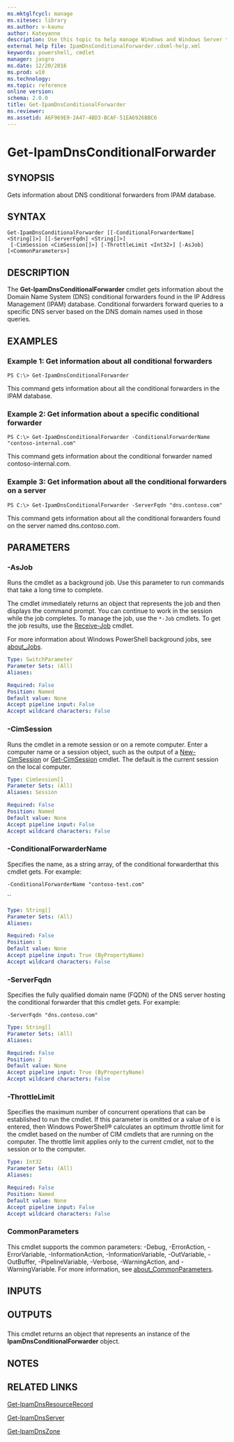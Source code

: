 ```yaml
---
ms.mktglfcycl: manage
ms.sitesec: library
ms.author: v-kaunu
author: Kateyanne
description: Use this topic to help manage Windows and Windows Server technologies with Windows PowerShell.
external help file: IpamDnsConditionalForwarder.cdxml-help.xml
keywords: powershell, cmdlet
manager: jasgro
ms.date: 12/20/2016
ms.prod: w10
ms.technology: 
ms.topic: reference
online version: 
schema: 2.0.0
title: Get-IpamDnsConditionalForwarder
ms.reviewer:
ms.assetid: A6F969E9-2A47-4BD3-BCAF-51EA6926BBC6
---
```


# Get-IpamDnsConditionalForwarder

## SYNOPSIS
Gets information about DNS conditional forwarders from IPAM database.

## SYNTAX

```
Get-IpamDnsConditionalForwarder [[-ConditionalForwarderName] <String[]>] [[-ServerFqdn] <String[]>]
 [-CimSession <CimSession[]>] [-ThrottleLimit <Int32>] [-AsJob] [<CommonParameters>]
```

## DESCRIPTION
The **Get-IpamDnsConditionalForwarder** cmdlet gets information about the Domain Name System (DNS) conditional forwarders found in the IP Address Management (IPAM) database.
Conditional forwarders forward queries to a specific DNS server based on the DNS domain names used in those queries.

## EXAMPLES

### Example 1: Get information about all conditional forwarders
```
PS C:\> Get-IpamDnsConditionalForwarder
```

This command gets information about all the conditional forwarders in the IPAM database.

### Example 2: Get information about a specific conditional forwarder
```
PS C:\> Get-IpamDnsConditionalForwarder -ConditionalForwarderName "contoso-internal.com"
```

This command gets information about the conditional forwarder named contoso-internal.com.

### Example 3: Get information about all the conditional forwarders on a server
```
PS C:\> Get-IpamDnsConditionalForwarder -ServerFqdn "dns.contoso.com"
```

This command gets information about all the conditional forwarders found on the server named dns.contoso.com.

## PARAMETERS

### -AsJob
Runs the cmdlet as a background job. Use this parameter to run commands that take a long time to complete. 

The cmdlet immediately returns an object that represents the job and then displays the command prompt. 
You can continue to work in the session while the job completes. 
To manage the job, use the `*-Job` cmdlets. 
To get the job results, use the [Receive-Job](http://go.microsoft.com/fwlink/?LinkID=113372) cmdlet. 

For more information about Windows PowerShell background jobs, see [about_Jobs](http://go.microsoft.com/fwlink/?LinkID=113251).

```yaml
Type: SwitchParameter
Parameter Sets: (All)
Aliases: 

Required: False
Position: Named
Default value: None
Accept pipeline input: False
Accept wildcard characters: False
```

### -CimSession
Runs the cmdlet in a remote session or on a remote computer.
Enter a computer name or a session object, such as the output of a [New-CimSession](http://go.microsoft.com/fwlink/p/?LinkId=227967) or [Get-CimSession](http://go.microsoft.com/fwlink/p/?LinkId=227966) cmdlet.
The default is the current session on the local computer.

```yaml
Type: CimSession[]
Parameter Sets: (All)
Aliases: Session

Required: False
Position: Named
Default value: None
Accept pipeline input: False
Accept wildcard characters: False
```

### -ConditionalForwarderName
Specifies the name, as a string array, of the conditional forwarderthat this cmdlet gets.
For example:

`-ConditionalForwarderName "contoso-test.com"`

``

```yaml
Type: String[]
Parameter Sets: (All)
Aliases: 

Required: False
Position: 1
Default value: None
Accept pipeline input: True (ByPropertyName)
Accept wildcard characters: False
```

### -ServerFqdn
Specifies the fully qualified domain name (FQDN) of the DNS server hosting the conditional forwarder that this cmdlet gets.
For example:

`-ServerFqdn "dns.contoso.com"`

```yaml
Type: String[]
Parameter Sets: (All)
Aliases: 

Required: False
Position: 2
Default value: None
Accept pipeline input: True (ByPropertyName)
Accept wildcard characters: False
```

### -ThrottleLimit
Specifies the maximum number of concurrent operations that can be established to run the cmdlet.
If this parameter is omitted or a value of `0` is entered, then Windows PowerShell® calculates an optimum throttle limit for the cmdlet based on the number of CIM cmdlets that are running on the computer.
The throttle limit applies only to the current cmdlet, not to the session or to the computer.

```yaml
Type: Int32
Parameter Sets: (All)
Aliases: 

Required: False
Position: Named
Default value: None
Accept pipeline input: False
Accept wildcard characters: False
```

### CommonParameters
This cmdlet supports the common parameters: -Debug, -ErrorAction, -ErrorVariable, -InformationAction, -InformationVariable, -OutVariable, -OutBuffer, -PipelineVariable, -Verbose, -WarningAction, and -WarningVariable. For more information, see [about_CommonParameters](http://go.microsoft.com/fwlink/?LinkID=113216).

## INPUTS

## OUTPUTS

###  
This cmdlet returns an object that represents an instance of the **IpamDnsConditionalForwarder** object.

## NOTES

## RELATED LINKS

[Get-IpamDnsResourceRecord](./Get-IpamDnsResourceRecord.md)

[Get-IpamDnsServer](./Get-IpamDnsServer.md)

[Get-IpamDnsZone](./Get-IpamDnsZone.md)

